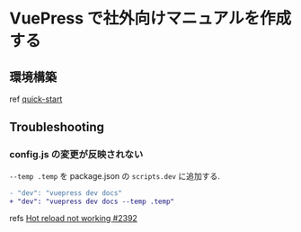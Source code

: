 # VuePress で社外向けマニュアルを作成する

## 環境構築

ref [quick-start](https://vuepress.vuejs.org/guide/getting-started.html#quick-start)

## Troubleshooting

### config.js の変更が反映されない

`--temp .temp` を package.json の `scripts.dev` に追加する.

```diff
- "dev": "vuepress dev docs"
+ "dev": "vuepress dev docs --temp .temp"
```

refs [Hot reload not working #2392](https://github.com/vuejs/vuepress/issues/2392#issuecomment-651903508)
